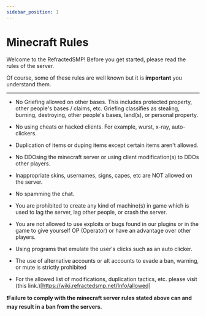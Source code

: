 ```yaml
---
sidebar_position: 1
---
```


# Minecraft Rules
Welcome to the RefractedSMP! Before you get started, please read the rules of the server.

Of course, some of these rules are well known but it is **important** you understand them.

--------------------------------------------------------------------------------------------------

- No Griefing allowed on other bases. This includes protected property, other people's bases / claims, etc. Griefing classifies as stealing, burning, destroying, other people's bases, land(s), or personal property.
- No using cheats or hacked clients. For example, wurst, x-ray, auto-clickers. 
- Duplication of items or duping items except certain items aren't allowed.
- No DDOsing the minecraft server or using client modification(s) to DDOs other players.
- Inappropriate skins, usernames, signs, capes, etc are NOT allowed on the server.
- No spamming the chat.
- You are prohibited to create any kind of machine(s) in game which is used to lag the server, lag other people, or crash  the server.
- You are not allowed to use exploits or bugs found in our plugins or in the game to give yourself OP (Operator) or have an advantage over other players.
- Using programs that emulate the user's clicks such as an auto clicker.
- The use of alternative accounts or alt accounts to evade a ban, warning, or mute is strictly prohibited

- For the allowed list of modifications, duplication tactics, etc. please visit (this link.)[https://wiki.refractedsmp.net/Info/allowed]

**❗Failure to comply with the minecraft server rules stated above can and may result in a ban from the servers.**
